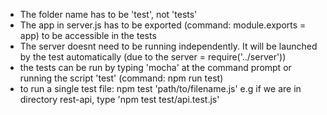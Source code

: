 - The folder name has to be 'test', not 'tests' 
- The app in server.js has to be exported (command: module.exports = app) to be accessible in the tests
- The server doesnt need to be running independently. It will be launched by the test automatically (due to the server = require('../server'))
- the tests can be run by typing 'mocha' at the command prompt or running the script 'test' (command: npm run test)
- to run a single test file: npm test 'path/to/filename.js' e.g if we are in directory rest-api, type 'npm test test/api.test.js'

